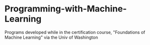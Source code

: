 # Programming-with-Machine-Learning
Programs developed while in the certification course, "Foundations of Machine Learning" via the Univ of Washington
